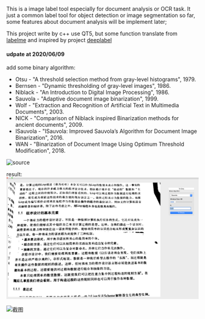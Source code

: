 This is a image label tool  especially for document analysis or OCR task. It just a common label tool for object detection or image segmentation so far,  some features about document analysis will be implement later;

This project write by c++ use QT5, but some function translate from [labelme](https://github.com/wkentaro/labelme)
and inspired by project [deeplabel](https://github.com/jveitchmichaelis/deeplabel)

#### udpate at 2020/06/09 
add some binary algorithm:

 - Otsu - "A threshold selection method from gray-level histograms", 1979.
 - Bernsen - "Dynamic thresholding of gray-level images", 1986.
 - Niblack - "An Introduction to Digital Image Processing", 1986.
 - Sauvola - "Adaptive document image binarization", 1999.
 - Wolf - "Extraction and Recognition of Artificial Text in Multimedia Documents", 2003.
 - NICK - "Comparison of Niblack inspired Binarization methods for ancient documents", 2009.
 - ISauvola - "ISauvola: Improved Sauvola’s Algorithm for Document Image Binarization", 2016.
 - WAN - "Binarization of Document Image Using Optimum Threshold Modification", 2018.

![source](./doc/images/binary_source_example.png)

result:
![result](./doc/images/binary_result_example.png)




![截图](./doc/images/labeltool.png)
